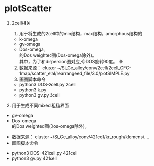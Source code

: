 # plotScatter

1. 2cell相关   
	1. 用于将生成的2cell中的min结构，max结构，amorphous结构的    
	- k-omega
	- gv-omega
	- Dos-omega,   
	的Dos weighted图(Dos-omega除外)。    
	其中，为了和dispersion图对应,DOS旋转90度。   
	2. 数据来源： cluster ~/Si_Ge_alloy/conv/2cell/2cell_CFC-1map/scatter_etal/rearrangeed_file/3.0/plotSIMPLE.py
	3. 画图脚本命令   
	- python3 DOS-2cell.py 2cell
	- python3 k.py
	- python3 gv.py 2cell


2. 用于生成不同mixed 粗糙界面
- gv-omega
- Dos-omega   
的Dos weighted图(Dos-omega除外)。  
* 数据来源： cluster ~/Si_Ge_alloy/conv/421cell/kr_rough/klemens/....
* 画图脚本命令
- python3 DOS-421cell.py 421cell
- python3 gv.py 421cell 



